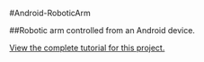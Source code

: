 #Android-RoboticArm

##Robotic arm controlled from an Android device.

[View the complete tutorial for this project.](http://bio-robotics.org)


